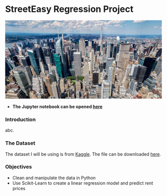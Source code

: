 # StreetEasy Regression Project

![nyc](images/nyc-buildings.jpg)

- **The Jupyter notebook can be opened [here](streeteasy_regression_project.ipynb)**

### Introduction

abc.

### The Dataset

The dataset I will be using is from [Kaggle](https://kaggle.com/). The file can be downloaded [here](https://www.kaggle.com/datasets/zohaib30/streeteasy-dataset).

### Objectives

- Clean and manipulate the data in Python
- Use Scikit-Learn to create a linear regression model and predict rent prices
